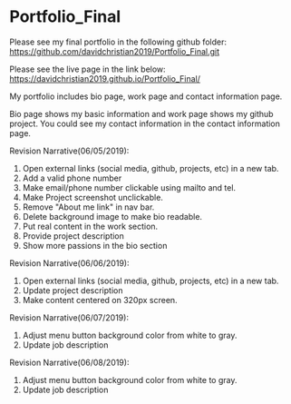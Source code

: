 # Portfolio_Final

Please see my final portfolio in the following github folder:
https://github.com/davidchristian2019/Portfolio_Final.git

Please see the live page in the link below:
https://davidchristian2019.github.io/Portfolio_Final/

My portfolio includes bio page, work page and contact information page.


Bio page shows my basic information and work page shows my github project. You could see my contact information in the contact information page.

Revision Narrative(06/05/2019):
1. Open external links (social media, github, projects, etc) in a new tab. 
2. Add a valid phone number 
3. Make email/phone number clickable using mailto and tel. 
4. Make Project screenshot unclickable. 
5. Remove "About me link" in nav bar.
6. Delete background image to make bio readable.
7. Put real content in the work section.
8. Provide project description 
9. Show more passions in the bio section

Revision Narrative(06/06/2019):

1. Open external links (social media, github, projects, etc) in a new tab.
2. Update project description
3. Make content centered on 320px screen.

Revision Narrative(06/07/2019):

1. Adjust menu button background color from white to gray.
2. Update job description 

Revision Narrative(06/08/2019):

1. Adjust menu button background color from white to gray.
2. Update job description 